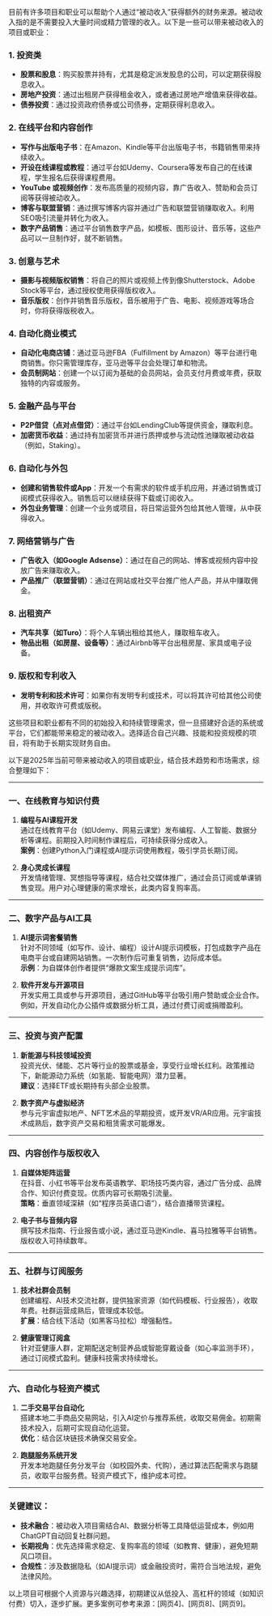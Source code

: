  
目前有许多项目和职业可以帮助个人通过“被动收入”获得额外的财务来源。被动收入指的是不需要投入大量时间或精力管理的收入。以下是一些可以带来被动收入的项目或职业：

### 1. **投资类**
   - **股票和股息**：购买股票并持有，尤其是稳定派发股息的公司，可以定期获得股息收入。
   - **房地产投资**：通过出租房产获得租金收入，或者通过房地产增值来获得收益。
   - **债券投资**：通过投资政府债券或公司债券，定期获得利息收入。

### 2. **在线平台和内容创作**
   - **写作与出版电子书**：在Amazon、Kindle等平台出版电子书，书籍销售带来持续收入。
   - **开设在线课程或教程**：通过平台如Udemy、Coursera等发布自己的在线课程，学生报名后获得课程费用。
   - **YouTube 或视频创作**：发布高质量的视频内容，靠广告收入、赞助和会员订阅等获得被动收入。
   - **博客与联盟营销**：通过撰写博客内容并通过广告和联盟营销赚取收入。利用SEO吸引流量并转化为收入。
   - **数字产品销售**：通过平台销售数字产品，如模板、图形设计、音乐等，这些产品可以一旦制作好，就不断销售。

### 3. **创意与艺术**
   - **摄影与视频版权销售**：将自己的照片或视频上传到像Shutterstock、Adobe Stock等平台，通过授权使用获得版权收入。
   - **音乐版权**：创作并销售音乐版权，音乐被用于广告、电影、视频游戏等场合时，你将获得版税收入。

### 4. **自动化商业模式**
   - **自动化电商店铺**：通过亚马逊FBA（Fulfillment by Amazon）等平台进行电商销售。你只需管理库存，亚马逊等平台会处理订单和物流。
   - **会员制网站**：创建一个以订阅为基础的会员网站，会员支付月费或年费，获取独特的内容或服务。

### 5. **金融产品与平台**
   - **P2P借贷（点对点借贷）**：通过平台如LendingClub等提供资金，赚取利息。
   - **加密货币收益**：通过持有加密货币并进行质押或参与流动性池赚取被动收益（例如，Staking）。

### 6. **自动化与外包**
   - **创建和销售软件或App**：开发一个有需求的软件或手机应用，并通过销售或订阅模式获得收入。销售后可以继续获得下载或订阅收入。
   - **外包业务管理**：创建一个业务或项目，将日常运营外包给其他人管理，从中获得收入。

### 7. **网络营销与广告**
   - **广告收入（如Google Adsense）**：通过在自己的网站、博客或视频内容中投放广告来赚取收入。
   - **产品推广（联盟营销）**：通过在网站或社交平台推广他人产品，并从中赚取佣金。

### 8. **出租资产**
   - **汽车共享（如Turo）**：将个人车辆出租给其他人，赚取租车收入。
   - **物品出租（如房屋、设备等）**：通过Airbnb等平台出租房屋、家具或电子设备。

### 9. **版权和专利收入**
   - **发明专利和技术许可**：如果你有发明专利或技术，可以将其许可给其他公司使用，并收取许可费或版税。

这些项目和职业都有不同的初始投入和持续管理需求，但一旦搭建好合适的系统或平台，它们都能带来稳定的被动收入。选择适合自己兴趣、技能和投资规模的项目，将有助于长期实现财务自由。


以下是2025年当前可带来被动收入的项目或职业，结合技术趋势和市场需求，综合整理如下：

---

### 一、在线教育与知识付费
1. **编程与AI课程开发**  
   通过在线教育平台（如Udemy、网易云课堂）发布编程、人工智能、数据分析等课程。前期投入时间制作课程后，可持续获得分成收入。  
   **案例**：创建Python入门课程或AI提示词使用教程，吸引学员长期订阅。

2. **身心灵成长课程**  
   开发情绪管理、冥想指导等课程，结合社交媒体推广，通过会员订阅或单课销售变现。用户对心理健康的需求增长，此类内容复购率高。

---

### 二、数字产品与AI工具
1. **AI提示词套餐销售**  
   针对不同领域（如写作、设计、编程）设计AI提示词模板，打包成数字产品在电商平台或自建网站销售。一次制作后可重复销售，边际成本低。  
   **示例**：为自媒体创作者提供“爆款文案生成提示词库”。

2. **软件开发与开源项目**  
   开发实用工具或参与开源项目，通过GitHub等平台吸引用户赞助或企业合作。例如，开发自动化办公插件或数据分析工具，通过付费订阅或捐赠盈利。

---

### 三、投资与资产配置
1. **新能源与科技领域投资**  
   投资光伏、储能、芯片等行业的股票或基金，享受行业增长红利。政策推动下，新能源动力系统（如氢能、智能电网）潜力显著。  
   **建议**：选择ETF或长期持有头部企业股票。

2. **数字资产与虚拟经济**  
   参与元宇宙虚拟地产、NFT艺术品的早期投资，或开发VR/AR应用。元宇宙技术成熟后，数字资产交易和租赁需求可能爆发。

---

### 四、内容创作与版权收入
1. **自媒体矩阵运营**  
   在抖音、小红书等平台发布英语教学、职场技巧类内容，通过广告分成、品牌合作、知识付费变现。优质内容可长期吸引流量。  
   **策略**：垂直领域深耕（如“程序员英语口语”），结合直播带货课程。

2. **电子书与音频内容**  
   撰写技术指南、行业报告或小说，通过亚马逊Kindle、喜马拉雅等平台销售。版权收入可持续数年。

---

### 五、社群与订阅服务
1. **技术社群会员制**  
   创建编程、AI技术交流社群，提供独家资源（如代码模板、行业报告），收取年费。社群运营成熟后，管理成本较低。  
   **扩展**：结合线下活动（如黑客马拉松）增强黏性。

2. **健康管理订阅盒**  
   针对亚健康人群，定期配送定制营养品或智能穿戴设备（如心率监测手环），通过订阅模式盈利。健康科技需求持续增长。

---

### 六、自动化与轻资产模式
1. **二手交易平台自动化**  
   搭建本地二手商品交易网站，引入AI定价与推荐系统，收取交易佣金。初期需技术投入，后期可实现自动化运营。  
   **优化**：结合区块链技术确保交易安全。

2. **跑腿服务系统开发**  
   开发本地跑腿任务分发平台（如校园外卖、代购），通过算法匹配需求与跑腿员，收取平台服务费。轻资产模式下，维护成本可控。

---

### 关键建议：
- **技术融合**：被动收入项目需结合AI、数据分析等工具降低运营成本，例如用ChatGPT自动回复社群问题。  
- **长期视角**：优先选择需求稳定、复购率高的领域（如教育、健康），避免短期风口项目。  
- **合规性**：涉及数据隐私（如AI提示词）或金融投资时，需符合当地法规，避免法律风险。

以上项目可根据个人资源与兴趣选择，初期建议从低投入、高杠杆的领域（如知识付费）切入，逐步扩展。更多案例可参考来源：[网页4]、[网页8]、[网页9]。
